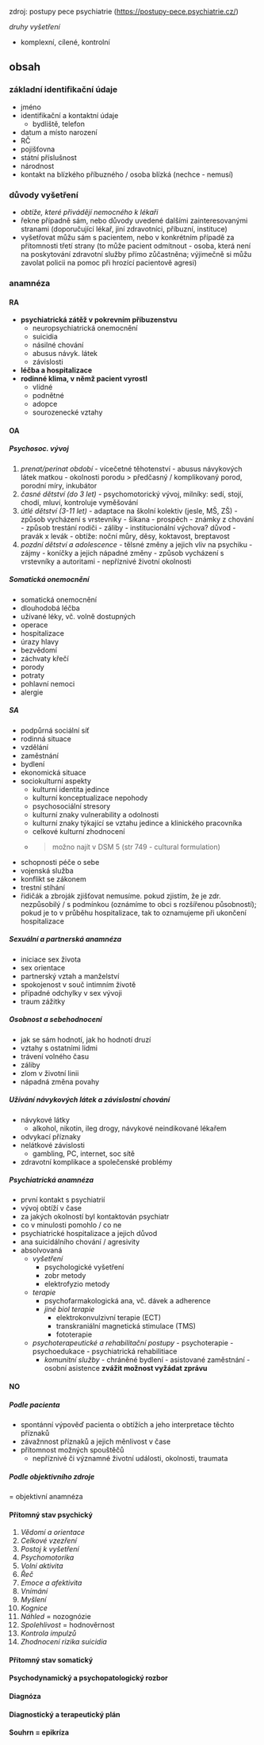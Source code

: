 zdroj: postupy pece psychiatrie (https://postupy-pece.psychiatrie.cz/)

*druhy vyšetření*
- komplexní, cílené, kontrolní 

## obsah

### základní identifikační údaje
- jméno
- identifikační a kontaktní údaje
	- bydliště, telefon
- datum a místo narození
- RČ
- pojišťovna
- státní příslušnost
- národnost
- kontakt na blízkého příbuzného / osoba blízká (nechce - nemusí)
### důvody vyšetření 
- *obtíže, které přivádějí nemocného k lékaři* 
- řekne případně sám, nebo důvody uvedené dalšími zainteresovanými stranami (doporučující lékař, jiní zdravotníci, příbuzní, instituce)
- vyšetřovat můžu sám s pacientem, nebo v konkrétním případě za přítomnosti třetí strany (to může pacient odmítnout - osoba, která není na poskytování zdravotní služby přímo zůčastněna; výjimečně si můžu zavolat policii na pomoc při hrozící pacientově agresi)
### anamnéza
#### RA
- **psychiatrická zátěž v pokrevním příbuzenstvu**
	- neuropsychiatrická onemocnění
	- suicidia
	- násilné chování
	- abusus návyk. látek
	- závislosti
- **léčba a hospitalizace**
- **rodinné klima, v němž pacient vyrostl**
	- vlídné
	- podnětné
	- adopce
	- sourozenecké vztahy

#### OA
##### Psychosoc. vývoj
1. *prenat/perinat období*
		- vícečetné těhotenství
		- abusus návykových látek matkou
		- okolnosti porodu > předčasný / komplikovaný porod, porodní míry, inkubátor 
2. *časné dětství (do 3 let)*
		- psychomotorický vývoj, milníky: sedí, stojí, chodí, mluví, kontroluje vyměšování
3. *útlé dětství (3-11 let)*
		- adaptace na školní kolektiv (jesle, MŠ, ZŠ)
		- způsob vycházení s vrstevníky
		- šikana
		- prospěch
		- známky z chování
		- způsob trestání rodiči
		- záliby
		- institucionální výchova? důvod
		- pravák x levák
		- obtíže: noční můry, děsy, koktavost, breptavost
4. *pozdní dětství a adolescence*
		- tělsné změny a jejich vliv na psychiku
		- zájmy 
		- koníčky a jejich nápadné změny 
		- způsob vycházení s vrstevníky a autoritami
		- nepříznivé životní okolnosti
##### Somatická onemocnění
- somatická onemocnění 
- dlouhodobá léčba
- užívané léky, vč. volně dostupných 
- operace
- hospitalizace
- úrazy hlavy
- bezvědomí
- záchvaty křečí
- porody
- potraty 
- pohlavní nemoci
- alergie
##### SA
- podpůrná sociální síť 
- rodinná situace
- vzdělání
- zaměstnání
- bydlení
- ekonomická situace
- sociokulturní aspekty
	- kulturní identita jedince
	- kulturní konceptualizace nepohody
	- psychosociální stresory
	- kulturní znaky vulnerability a odolnosti
	- kulturní znaky týkající se vztahu jedince a klinického pracovníka
	- celkové kulturní zhodnocení 
	- > možno najít v DSM 5 (str 749 - cultural formulation)
- schopnosti péče o sebe
- vojenská služba
- konflikt se zákonem
- trestní stíhání
- řidičák a zbroják zjišťovat nemusíme. pokud zjistím, že je zdr. nezpůsobilý / s podmínkou (oznámíme to obci s rozšířenou působností); pokud je to v průběhu hospitalizace, tak to oznamujeme při ukončení hospitalizace
##### Sexuální a partnerská anamnéza
- iniciace sex života
- sex orientace
- partnerský vztah a manželství
- spokojenost v souč intimním životě
- případné odchylky v sex vývoji
- traum zážitky
##### Osobnost a sebehodnocení
- jak se sám hodnotí, jak ho hodnotí druzí
- vztahy s ostatními lidmi
- trávení volného času
- záliby
- zlom v životní linii
- nápadná změna povahy
##### Užívání návykových látek a závislostní chování
- návykové látky 
	- alkohol, nikotin, ileg drogy, návykové neindikované lékařem
- odvykací příznaky
- nelátkové závislosti 
	- gambling, PC, internet, soc sítě
- zdravotní komplikace a společenské problémy
##### Psychiatrická anamnéza
- první kontakt s psychiatrií
- vývoj obtíží v čase 
- za jakých okolností byl kontaktován psychiatr
- co v minulosti pomohlo / co ne
- psychiatrické hospitalizace a jejich důvod
- ana suicidálního chování / agresivity
- absolvovaná
	- *vyšetření*
		- psychologické vyšetření
		- zobr metody
		- elektrofyzio metody
	- *terapie*
		- psychofarmakologická ana, vč. dávek a adherence
		- *jiné biol terapie*
			- elektrokonvulzivní terapie (ECT)
			- transkraniální magnetická stimulace (TMS)
			- fototerapie
    - *psychoterapeutické a rehabilitační postupy*
			- psychoterapie
			- psychoedukace
			- psychiatrická rehabilitiace
	  - *komunitní služby*
			- chráněné bydlení
			- asistované zaměstnání 
			- osobní asistence
**zvážit možnost vyžádat zprávu**

#### NO
##### Podle pacienta
- spontánní výpověď pacienta o obtížích a jeho interpretace těchto příznaků
- závažnnost příznaků a jejich měnlivost v čase
- přítomnost možných spouštěčů
	- nepříznivé či významné životní události, okolnosti, traumata
##### Podle objektivního zdroje 
= objektivní anamnéza


#### Přítomný stav psychický
1. *Vědomí a orientace*
2. *Celkové vzezření*
3. *Postoj k vyšetření*
4. *Psychomotorika*
5. *Volní aktivita*
6. *Řeč*
7. *Emoce a afektivita*
8. *Vnímání*
9. *Myšlení*
10. *Kognice*
11. *Náhled* = nozognózie
12. *Spolehlivost* = hodnověrnost
13. *Kontrola impulzů*
14. *Zhodnocení rizika suicidia*

#### Přítomný stav somatický

#### Psychodynamický a psychopatologický rozbor

#### Diagnóza

#### Diagnostický a terapeutický plán

#### Souhrn = epikríza



